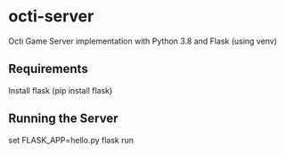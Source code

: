 # octi-server
Octi Game Server implementation with Python 3.8 and Flask (using venv)

## Requirements
Install flask
(pip install flask)

## Running the Server
set FLASK_APP=hello.py
flask run

